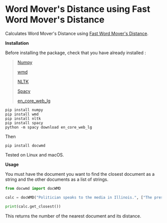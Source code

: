 # Word Mover's Distance using Fast Word Mover's Distance

Calculates Word Mover's Distance using [Fast Word Mover's Distance](https://github.com/src-d/wmd-relax).

**Installation**

Before installing the package, check that you have already installed :
> [Numpy](https://pypi.org/project/numpy/)
>
> [wmd](https://pypi.org/project/wmd/)
>
> [NLTK](https://pypi.org/project/nltk/)
>
> [Spacy](https://pypi.org/project/spacy/)
>
> [en_core_web_lg](https://spacy.io/usage/models)

```
pip install numpy
pip install wmd
pip install nltk
pip install spacy
python -m spacy download en_core_web_lg
```

Then
```
pip install docwmd
```
Tested on Linux and macOS.

**Usage**

You must have the document you want to find the closest document as a string and the other documents as a list of strings.

```python
from docwmd import docWMD

calc = docWMD("Politician speaks to the media in Illinois.", ["The president greets the press in Chicago.", "The President delivers his inaugural address."])

print(calc.get_closest())
```

This returns the number of the nearest document and its distance.